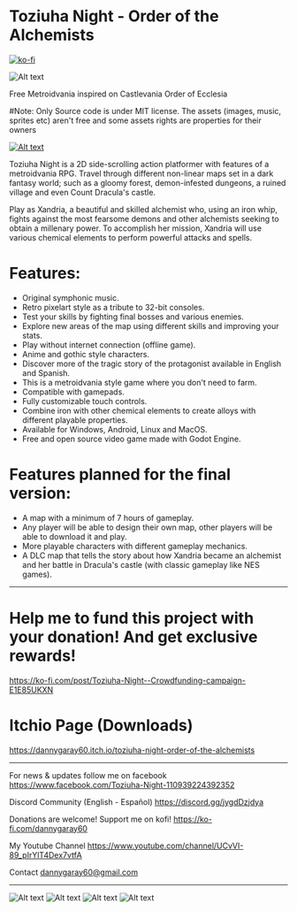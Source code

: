 # Toziuha Night - Order of the Alchemists
[![ko-fi](https://ko-fi.com/img/githubbutton_sm.svg)](https://ko-fi.com/X8X82YWDI)

![Alt text](https://raw.githubusercontent.com/dannygaray60/toziuha-night-oota/main/artwork/banner.jpg "Banner")

Free Metroidvania inspired on Castlevania Order of Ecclesia

#Note:
Only Source code is under MIT license. The assets (images, music, sprites etc) aren't free and some assets rights are properties for their owners

[![Alt text](https://img.youtube.com/vi/Gupuz72cVv4/0.jpg)](https://www.youtube.com/watch?v=Gupuz72cVv4)

Toziuha Night is a 2D side-scrolling action platformer with features of a metroidvania RPG. Travel through different non-linear maps set in a dark fantasy world; such as a gloomy forest, demon-infested dungeons, a ruined village and even Count Dracula's castle.

Play as Xandria, a beautiful and skilled alchemist who, using an iron whip, fights against the most fearsome demons and other alchemists seeking to obtain a millenary power. To accomplish her mission, Xandria will use various chemical elements to perform powerful attacks and spells.

# Features:
<ul>
<li>Original symphonic music.</li>
<li>Retro pixelart style as a tribute to 32-bit consoles.</li>
<li>Test your skills by fighting final bosses and various enemies.</li>
<li>Explore new areas of the map using different skills and improving your stats.</li>
<li>Play without internet connection (offline game).</li>
<li>Anime and gothic style characters.</li>
<li>Discover more of the tragic story of the protagonist available in English and Spanish.</li>
<li>This is a metroidvania style game where you don't need to farm.</li>
<li>Compatible with gamepads.</li>
<li>Fully customizable touch controls.</li>
<li>Combine iron with other chemical elements to create alloys with different playable properties.</li>
<li>Available for Windows, Android, Linux and MacOS.</li>
<li>Free and open source video game made with Godot Engine.</li>
</ul>

# Features planned for the final version:
<ul>
<li>A map with a minimum of 7 hours of gameplay.</li>
<li>Any player will be able to design their own map, other players will be able to download it and play.</li>
<li>More playable characters with different gameplay mechanics.</li>
<li>A DLC map that tells the story about how Xandria became an alchemist and her battle in Dracula's castle (with classic gameplay like NES games).</li>
</ul>

***


# Help me to fund this project with your donation! And get exclusive rewards!
https://ko-fi.com/post/Toziuha-Night--Crowdfunding-campaign-E1E85UKXN

# Itchio Page (Downloads)
https://dannygaray60.itch.io/toziuha-night-order-of-the-alchemists

***

For news & updates follow me on facebook
https://www.facebook.com/Toziuha-Night-110939224392352


Discord Community (English - Español)
https://discord.gg/jygdDzjdya


Donations are welcome! Support me on kofi!
https://ko-fi.com/dannygaray60


My Youtube Channel
https://www.youtube.com/channel/UCvVI-89_pIrYlT4Dex7vtfA


Contact
dannygaray60@gmail.com

***

![Alt text](https://github.com/dannygaray60/toziuha-night-oota/blob/main/artwork/scr_shoot%20(1).jpg?raw=true "scrshoot1")
![Alt text](https://github.com/dannygaray60/toziuha-night-oota/blob/main/artwork/scr_shoot%20(2).jpg?raw=true "scrshoot2")
![Alt text](https://github.com/dannygaray60/toziuha-night-oota/blob/main/artwork/scr_shoot%20(3).jpg?raw=true "scrshoot3")
![Alt text](https://github.com/dannygaray60/toziuha-night-oota/blob/main/artwork/scr_shoot%20(4).jpg?raw=true "scrshoot4")

